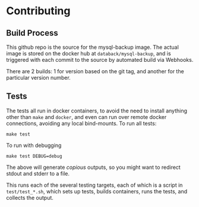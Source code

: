 # Contributing

## Build Process

This github repo is the source for the mysql-backup image. The actual image is stored on the docker hub at `databack/mysql-backup`, and is triggered with each commit to the source by automated build via Webhooks.

There are 2 builds: 1 for version based on the git tag, and another for the particular version number.

## Tests

The tests all run in docker containers, to avoid the need to install anything other than `make` and `docker`, and even can run over remote docker connections, avoiding any local bind-mounts. To run all tests:

```
make test
```

To run with debugging

```
make test DEBUG=debug
```

The above will generate _copious_ outputs, so you might want to redirect stdout and stderr to a file.

This runs each of the several testing targets, each of which is a script in `test/test_*.sh`, which sets up tests, builds containers, runs the tests, and collects the output.
